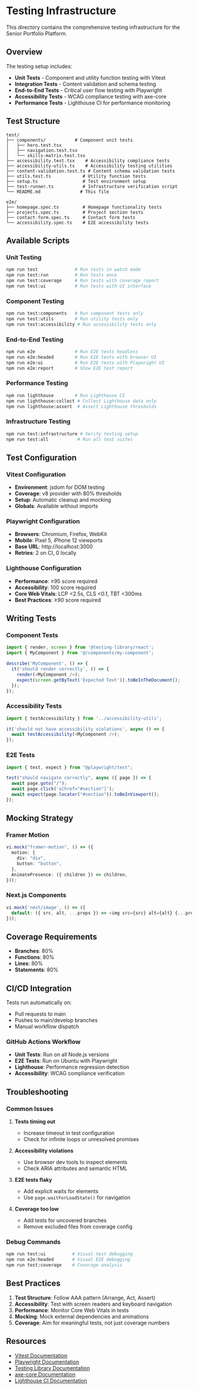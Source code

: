 # Testing Infrastructure

This directory contains the comprehensive testing infrastructure for the Senior Portfolio Platform.

## Overview

The testing setup includes:

- **Unit Tests** - Component and utility function testing with Vitest
- **Integration Tests** - Content validation and schema testing
- **End-to-End Tests** - Critical user flow testing with Playwright
- **Accessibility Tests** - WCAG compliance testing with axe-core
- **Performance Tests** - Lighthouse CI for performance monitoring

## Test Structure

```
test/
├── components/           # Component unit tests
│   ├── hero.test.tsx
│   ├── navigation.test.tsx
│   └── skills-matrix.test.tsx
├── accessibility.test.tsx    # Accessibility compliance tests
├── accessibility-utils.ts    # Accessibility testing utilities
├── content-validation.test.ts # Content schema validation tests
├── utils.test.ts            # Utility function tests
├── setup.ts                 # Test environment setup
├── test-runner.ts           # Infrastructure verification script
└── README.md               # This file

e2e/
├── homepage.spec.ts         # Homepage functionality tests
├── projects.spec.ts         # Project section tests
├── contact-form.spec.ts     # Contact form tests
└── accessibility.spec.ts    # E2E accessibility tests
```

## Available Scripts

### Unit Testing

```bash
npm run test              # Run tests in watch mode
npm run test:run          # Run tests once
npm run test:coverage     # Run tests with coverage report
npm run test:ui           # Run tests with UI interface
```

### Component Testing

```bash
npm run test:components   # Run component tests only
npm run test:utils        # Run utility tests only
npm run test:accessibility # Run accessibility tests only
```

### End-to-End Testing

```bash
npm run e2e               # Run E2E tests headless
npm run e2e:headed        # Run E2E tests with browser UI
npm run e2e:ui            # Run E2E tests with Playwright UI
npm run e2e:report        # Show E2E test report
```

### Performance Testing

```bash
npm run lighthouse        # Run Lighthouse CI
npm run lighthouse:collect # Collect Lighthouse data only
npm run lighthouse:assert  # Assert Lighthouse thresholds
```

### Infrastructure Testing

```bash
npm run test:infrastructure # Verify testing setup
npm run test:all           # Run all test suites
```

## Test Configuration

### Vitest Configuration

- **Environment**: jsdom for DOM testing
- **Coverage**: v8 provider with 80% thresholds
- **Setup**: Automatic cleanup and mocking
- **Globals**: Available without imports

### Playwright Configuration

- **Browsers**: Chromium, Firefox, WebKit
- **Mobile**: Pixel 5, iPhone 12 viewports
- **Base URL**: http://localhost:3000
- **Retries**: 2 on CI, 0 locally

### Lighthouse Configuration

- **Performance**: ≥95 score required
- **Accessibility**: 100 score required
- **Core Web Vitals**: LCP <2.5s, CLS <0.1, TBT <300ms
- **Best Practices**: ≥90 score required

## Writing Tests

### Component Tests

```typescript
import { render, screen } from '@testing-library/react';
import { MyComponent } from '@/components/my-component';

describe('MyComponent', () => {
  it('should render correctly', () => {
    render(<MyComponent />);
    expect(screen.getByText('Expected Text')).toBeInTheDocument();
  });
});
```

### Accessibility Tests

```typescript
import { testAccessibility } from '../accessibility-utils';

it('should not have accessibility violations', async () => {
  await testAccessibility(<MyComponent />);
});
```

### E2E Tests

```typescript
import { test, expect } from "@playwright/test";

test("should navigate correctly", async ({ page }) => {
  await page.goto("/");
  await page.click('a[href="#section"]');
  await expect(page.locator("#section")).toBeInViewport();
});
```

## Mocking Strategy

### Framer Motion

```typescript
vi.mock("framer-motion", () => ({
  motion: {
    div: "div",
    button: "button",
  },
  AnimatePresence: ({ children }) => children,
}));
```

### Next.js Components

```typescript
vi.mock('next/image', () => ({
  default: ({ src, alt, ...props }) => <img src={src} alt={alt} {...props} />
}));
```

## Coverage Requirements

- **Branches**: 80%
- **Functions**: 80%
- **Lines**: 80%
- **Statements**: 80%

## CI/CD Integration

Tests run automatically on:

- Pull requests to main
- Pushes to main/develop branches
- Manual workflow dispatch

### GitHub Actions Workflow

- **Unit Tests**: Run on all Node.js versions
- **E2E Tests**: Run on Ubuntu with Playwright
- **Lighthouse**: Performance regression detection
- **Accessibility**: WCAG compliance verification

## Troubleshooting

### Common Issues

1. **Tests timing out**
   - Increase timeout in test configuration
   - Check for infinite loops or unresolved promises

2. **Accessibility violations**
   - Use browser dev tools to inspect elements
   - Check ARIA attributes and semantic HTML

3. **E2E tests flaky**
   - Add explicit waits for elements
   - Use `page.waitForLoadState()` for navigation

4. **Coverage too low**
   - Add tests for uncovered branches
   - Remove excluded files from coverage config

### Debug Commands

```bash
npm run test:ui          # Visual test debugging
npm run e2e:headed       # Visual E2E debugging
npm run test:coverage    # Coverage analysis
```

## Best Practices

1. **Test Structure**: Follow AAA pattern (Arrange, Act, Assert)
2. **Accessibility**: Test with screen readers and keyboard navigation
3. **Performance**: Monitor Core Web Vitals in tests
4. **Mocking**: Mock external dependencies and animations
5. **Coverage**: Aim for meaningful tests, not just coverage numbers

## Resources

- [Vitest Documentation](https://vitest.dev/)
- [Playwright Documentation](https://playwright.dev/)
- [Testing Library Documentation](https://testing-library.com/)
- [axe-core Documentation](https://github.com/dequelabs/axe-core)
- [Lighthouse CI Documentation](https://github.com/GoogleChrome/lighthouse-ci)
